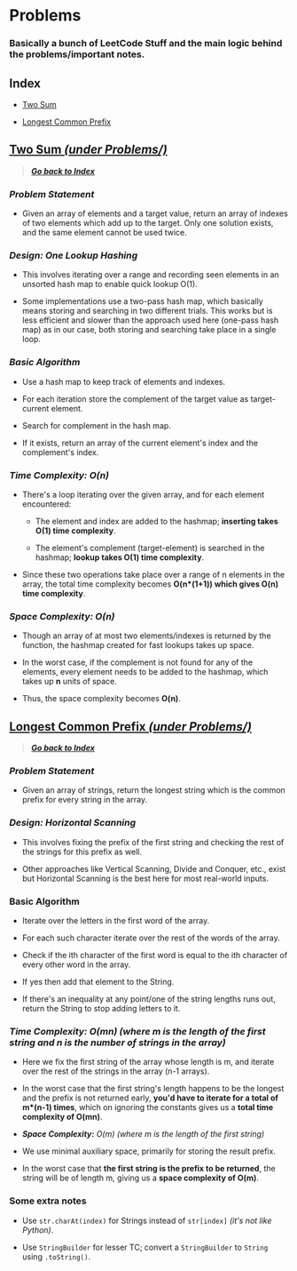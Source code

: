 # Problems

### Basically a bunch of LeetCode Stuff and the main logic behind the problems/important notes.

## Index 

- [Two Sum](#two-sum-under-problems)

- [Longest Common Prefix](#longest-common-prefix-under-problems)



## [__Two Sum__ _(under Problems/)_](Problems/TwoSum.java)
> ___[Go back to Index](#index)___

### *__Problem Statement__*  

- Given an array of elements and a target value, return an array of indexes of two elements which add up to the target. Only one solution exists, and the same element cannot be used twice.

### *__Design:__ One Lookup Hashing*

- This involves iterating over a range and recording seen elements in an unsorted hash map to enable quick lookup O(1).

- Some implementations use a two-pass hash map, which basically means storing and searching in two different trials. This works but is less efficient and slower than the approach used here (one-pass hash map) as in our case, both storing and searching take place in a single loop.

### ___Basic Algorithm___

- Use a hash map to keep track of elements and indexes.

- For each iteration store the complement of the target value as target-current element.

- Search for complement in the hash map.

- If it exists, return an array of the current element's index and the complement's index.

    
### *__Time Complexity:__ O(n)*

- There's a loop iterating over the given array, and for each element encountered:

    - The element and index are added to the hashmap; __inserting takes O(1) time complexity__.

    - The element's complement (target-element) is searched in the hashmap; __lookup takes O(1) time complexity__.

- Since these two operations take place over a range of n elements in the array, the total time complexity becomes __O(n*(1+1)) which gives O(n) time complexity__.
    
### *__Space Complexity:__ O(n)*

- Though an array of at most two elements/indexes is returned by the function, the hashmap created for fast lookups takes up space.

- In the worst case, if the complement is not found for any of the elements, every element needs to be added to the hashmap, which takes up __n__ units of space.

- Thus, the space complexity becomes __O(n)__.
    
        
## [__Longest Common Prefix__ _(under Problems/)_](Problems/LongestStrPrefix.java)
> ___[Go back to Index](#index)___

### *__Problem Statement__*

- Given an array of strings, return the longest string which is the common prefix for every string in the array.

### *__Design:__ Horizontal Scanning*

- This involves fixing the prefix of the first string and checking the rest of the strings for this prefix as well.

- Other approaches like Vertical Scanning, Divide and Conquer, etc., exist but Horizontal Scanning is the best here for most real-world inputs.

### __Basic Algorithm__
 
- Iterate over the letters in the first word of the array.
    
- For each such character iterate over the rest of the words of the array. 
    
- Check if the ith character of the first word is equal to the ith character of every other word in the array.
  
- If yes then add that element to the String.

- If there's an inequality at any point/one of the string lengths runs out, return the String to stop adding letters to it.
 
### *__Time Complexity:__ O(mn) (where m is the length of the first string and n is the number of strings in the array)*

- Here we fix the first string of the array whose length is m, and iterate over the rest of the strings in the array (n-1 arrays).

- In the worst case that the first string's length happens to be the longest and the prefix is not returned early, __you'd have to iterate for a total of m*(n-1) times__, which on ignoring the constants gives us a __total time complexity of O(mn)__.

- *__Space Complexity:__ O(m) (where m is the length of the first string)*

- We use minimal auxiliary space, primarily for storing the result prefix.

- In the worst case that __the first string is the prefix to be returned__, the string will be of length m, giving us a __space complexity of O(m)__.

### Some extra notes

- Use `str.charAt(index)` for Strings instead of `str[index]` _(it's not like Python)_.

- Use `StringBuilder` for lesser TC; convert a `StringBuilder` to `String` using `.toString()`.